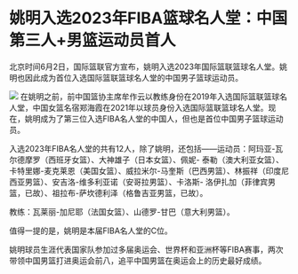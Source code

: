 

# 姚明入选2023年FIBA篮球名人堂：中国第三人+男篮运动员首人

北京时间6月2日，国际篮联官方宣布，姚明入选2023年国际篮联篮球名人堂。姚明也因此成为首位入选国际篮联篮球名人堂的中国男子篮球运动员。

![](https://inews.gtimg.com/news_bt/OBBIliovPZecSsSJDahleWnxULBGewLph8L0KQ4OJ0fQQAA/1000)
在姚明之前，前中国篮协主席牟作云以教练身份在2019年入选国际篮联篮球名人堂，中国女篮名宿郑海霞在2021年以球员身份入选国际篮联篮球名人堂。现在，姚明成为了第三位入选FIBA名人堂的中国人，但也是首位中国男子篮球运动员。

入选2023年FIBA名人堂的共有12人，除了姚明，还包括——运动员：阿玛亚-瓦尔德摩罗（西班牙女篮）、大神雄子（日本女篮）、佩妮-
泰勒（澳大利亚女篮）、卡特里娜-麦克莱恩（美国女篮）、威拉米尔-马奎斯（巴西男篮）、林振祥（印度尼西亚男篮）、安吉洛-维多利亚诺（安哥拉男篮）、卡洛斯-
洛伊扎加（菲律宾男篮，已故）、祖拉布-萨坎德利泽（格鲁吉亚男篮，已故）。

教练：瓦莱丽-加尼耶（法国女篮）、山德罗-甘巴（意大利男篮）。

值得一提的是，姚明是本届FIBA名人堂的C位。

姚明球员生涯代表国家队参加过多届奥运会、世界杯和亚洲杯等FIBA赛事，两次带领中国男篮打进奥运会前八，追平中国男篮在奥运会上的历史最好成绩。

